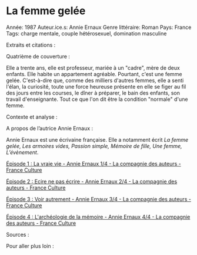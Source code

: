 # La femme gelée

Année: 1987
Auteur.ice.s: Annie Ernaux
Genre littéraire: Roman
Pays: France
Tags: charge mentale, couple hétérosexuel, domination masculine

Extraits et citations : 

Quatrième de couverture : 

Elle a trente ans, elle est professeur, mariée à un "cadre", mère de deux enfants. Elle habite un appartement agréable. Pourtant, c'est une femme gelée. C'est-à-dire que, comme des milliers d'autres femmes, elle a senti l'élan, la curiosité, toute une force heureuse présente en elle se figer au fil des jours entre les courses, le dîner à préparer, le bain des enfants, son travail d'enseignante. Tout ce que l'on dit être la condition "normale" d'une femme.

Contexte et analyse : 

A propos de l’autrice Annie Ernaux :

Annie Ernaux est une écrivaine française. Elle a notamment écrit *La femme gelée, Les armoires vides, Passion simple, Mémoire de fille, Une femme, L’évènement*. 

[Épisode 1 : La vraie vie - Annie Ernaux 1/4 - La compagnie des auteurs - France Culture](https://www.franceculture.fr/emissions/la-compagnie-des-auteurs/annie-ernaux-14-la-vraie-vie) 

[Épisode 2 :  Ecire ne pas écrire - Annie Ernaux 2/4 - La compagnie des auteurs - France Culture](https://www.franceculture.fr/emissions/la-compagnie-des-auteurs/annie-ernaux-24-ecrire-de-ne-pas-ecrire) 

[Épisode 3 : Voir autrement - Annie Ernaux 3/4 - La compagnie des auteurs - France Culture](https://www.franceculture.fr/emissions/la-compagnie-des-auteurs/annie-ernaux-34-voir-autrement-0) 

[Épisode 4 : L'archéologie de la mémoire - Annie Ernaux 4/4 - La compagnie des auteurs - France Culture](https://www.franceculture.fr/emissions/la-compagnie-des-auteurs/annie-ernaux-44-larcheologie-de-la-memoire-0) 

 

Sources : 

Pour aller plus loin :